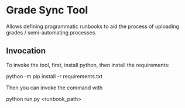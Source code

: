 # Grade Sync Tool

Allows defining programmatic runbooks to aid the process of uploading grades / semi-automating processes.

## Invocation

To invoke the tool, first, install python, then install the requirements:

  python -m pip install -r requirements.txt

Then you can invoke the command with

  python run.py <runbook_path>
